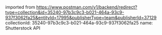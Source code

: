 imported from https://www.postman.com/v1/backend/redirect?type=collection&id=35240-97b3c9c3-b021-464a-93c9-937f3062fa25&entityId=17995&publisherType=team&publisherId=37129
collectionId: 35240-97b3c9c3-b021-464a-93c9-937f3062fa25
name: Shutterstock API